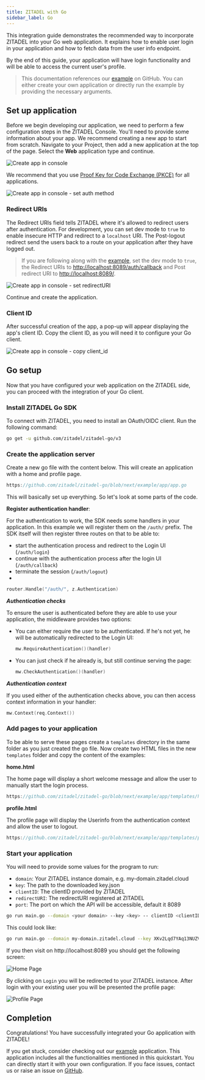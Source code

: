 ```yaml
---
title: ZITADEL with Go
sidebar_label: Go
---
```


This integration guide demonstrates the recommended way to incorporate ZITADEL into your Go web application. 
It explains how to enable user login in your application and how to fetch data from the user info endpoint.

By the end of this guide, your application will have login functionality and will be able to access the current user's profile.

> This documentation references our [example](https://github.com/zitadel/zitadel-go) on GitHub. 
> You can either create your own application or directly run the example by providing the necessary arguments.

## Set up application

Before we begin developing our application, we need to perform a few configuration steps in the ZITADEL Console.
You'll need to provide some information about your app. We recommend creating a new app to start from scratch. Navigate to your Project, then add a new application at the top of the page.
Select the **Web** application type and continue.

![Create app in console](/img/go/app-create.png)

We recommend that you use [Proof Key for Code Exchange (PKCE)](/apis/openidoauth/grant-types#proof-key-for-code-exchange) for all applications.

![Create app in console - set auth method](/img/go/app-create-auth.png)

### Redirect URIs

The Redirect URIs field tells ZITADEL where it's allowed to redirect users after authentication. For development, you can set dev mode to `true` to enable insecure HTTP and redirect to a `localhost` URI.
The Post-logout redirect send the users back to a route on your application after they have logged out.

> If you are following along with the [example](https://github.com/zitadel/zitadel-go), set the dev mode to `true`, the Redirect URIs to <http://localhost:8089/auth/callback> and Post redirect URI to <http://localhost:8089/>.

![Create app in console - set redirectURI](/img/go/app-create-redirect.png)

Continue and create the application.

### Client ID

After successful creation of the app, a pop-up will appear displaying the app's client ID. Copy the client ID, as you will need it to configure your Go client.

![Create app in console - copy client_id](/img/go/app-create-clientid.png)

## Go setup

Now that you have configured your web application on the ZITADEL side, you can proceed with the integration of your Go client.

### Install ZITADEL Go SDK

To connect with ZITADEL, you need to install an OAuth/OIDC client. Run the following command:

```bash
go get -u github.com/zitadel/zitadel-go/v3
```

### Create the application server

Create a new go file with the content below. This will create an application with a home and profile page.

```go reference
https://github.com/zitadel/zitadel-go/blob/next/example/app/app.go
```

This will basically set up everything. So let's look at some parts of the code.

**Register authentication handler**:

For the authentication to work, the SDK needs some handlers in your application.
In this example we will register them on the `/auth/` prefix.
The SDK itself will then register three routes on that to be able to:
 - start the authentication process and redirect to the Login UI (`/auth/login`)
 - continue with the authentication process after the login UI (`/auth/callback`)
 - terminate the session (`/auth/logout`)
 - 
```go
router.Handle("/auth/", z.Authentication)
```

***Authentication checks***

To ensure the user is authenticated before they are able to use your application, the middleware provides two options:
- You can either require the user to be authenticated. If he's not yet, he will be automatically redirected to the Login UI:
    ```go
    mw.RequireAuthentication()(handler)
    ```
- You can just check if he already is, but still continue serving the page:
    ```go
    mw.CheckAuthentication()(handler)
    ```
  
***Authentication context***

If you used either of the authentication checks above, you can then access context information in your handler:
```go
mw.Context(req.Context())
```

### Add pages to your application

To be able to serve these pages create a `templates` directory in the same folder as you just created the go file.
Now create two HTML files in the new `templates` folder and copy the content of the examples:

**home.html**

The home page will display a short welcome message and allow the user to manually start the login process.

```go reference
https://github.com/zitadel/zitadel-go/blob/next/example/app/templates/home.html
```

**profile.html**

The profile page will display the Userinfo from the authentication context and allow the user to logout.

```go reference
https://github.com/zitadel/zitadel-go/blob/next/example/app/templates/profile.html
```

### Start your application

You will need to provide some values for the program to run:
- `domain`: Your ZITADEL instance domain, e.g. my-domain.zitadel.cloud
- `key`: The path to the downloaded key.json
- `clientID`: The clientID provided by ZITADEL
- `redirectURI`: The redirectURI registered at ZITADEL
- `port`: The port on which the API will be accessible, default it 8089

```bash
go run main.go --domain <your domain> --key <key> -- clientID <clientID> --redirectURI <redirectURI>
```

This could look like:

```bash
go run main.go --domain my-domain.zitadel.cloud --key XKv2Lqd7YAq13NUZVUWZEWZeruqyzViM --clientID 243861220627644836@example --redirectURI http://localhost:8089/auth/callback
```

If you then visit on http://localhost:8089 you should get the following screen:

![Home Page](/img/go/app-home.png)

By clicking on `Login` you will be redirected to your ZITADEL instance. After login with your existing user you will be presented the profile page:

![Profile Page](/img/go/app-profile.png)

## Completion

Congratulations! You have successfully integrated your Go application with ZITADEL!

If you get stuck, consider checking out our [example](https://github.com/zitadel/zitadel-go) application. 
This application includes all the functionalities mentioned in this quickstart. 
You can directly start it with your own configuration. If you face issues, contact us or raise an issue on [GitHub](https://github.com/zitadel/zitadel-go/issues).

